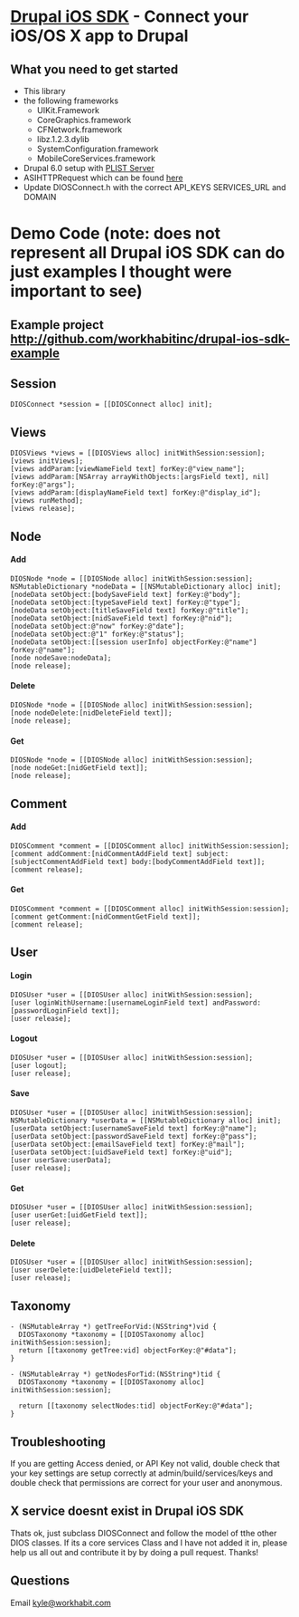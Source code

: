 [Drupal iOS SDK](http://workhabit.com) - Connect your iOS/OS X app to Drupal
================================

What you need to get started
---------------------------------------
* This library
* the following frameworks
  - UIKit.Framework
  - CoreGraphics.framework
  - CFNetwork.framework
  - libz.1.2.3.dylib
  - SystemConfiguration.framework
  - MobileCoreServices.framework
* Drupal 6.0 setup with [PLIST Server](http://drupal.org/project/plist_server)
* ASIHTTPRequest which can be found [here](http://github.com/pokeb/asi-http-request)
* Update DIOSConnect.h with the correct API_KEYS SERVICES_URL and DOMAIN

Demo Code (note: does not represent all Drupal iOS SDK can do just examples I thought were important to see)
======================
Example project  http://github.com/workhabitinc/drupal-ios-sdk-example
--------------------
Session
--------------------
    DIOSConnect *session = [[DIOSConnect alloc] init];
    
    
Views
-----------------------
    DIOSViews *views = [[DIOSViews alloc] initWithSession:session];
    [views initViews];
    [views addParam:[viewNameField text] forKey:@"view_name"];
    [views addParam:[NSArray arrayWithObjects:[argsField text], nil] forKey:@"args"];
    [views addParam:[displayNameField text] forKey:@"display_id"];
    [views runMethod];
    [views release];

Node
-----------------------
#### Add
    DIOSNode *node = [[DIOSNode alloc] initWithSession:session];
    NSMutableDictionary *nodeData = [[NSMutableDictionary alloc] init];
    [nodeData setObject:[bodySaveField text] forKey:@"body"];
    [nodeData setObject:[typeSaveField text] forKey:@"type"];
    [nodeData setObject:[titleSaveField text] forKey:@"title"];
    [nodeData setObject:[nidSaveField text] forKey:@"nid"];
    [nodeData setObject:@"now" forKey:@"date"];
    [nodeData setObject:@"1" forKey:@"status"];
    [nodeData setObject:[[session userInfo] objectForKey:@"name"] forKey:@"name"];
    [node nodeSave:nodeData];
    [node release];
#### Delete
    DIOSNode *node = [[DIOSNode alloc] initWithSession:session];
    [node nodeDelete:[nidDeleteField text]];
    [node release];
    
#### Get
    DIOSNode *node = [[DIOSNode alloc] initWithSession:session];
    [node nodeGet:[nidGetField text]];
    [node release]; 

Comment
-----------------------
#### Add
    DIOSComment *comment = [[DIOSComment alloc] initWithSession:session];
    [comment addComment:[nidCommentAddField text] subject:[subjectCommentAddField text] body:[bodyCommentAddField text]];
    [comment release]; 
#### Get  
    DIOSComment *comment = [[DIOSComment alloc] initWithSession:session];
    [comment getComment:[nidCommentGetField text]];
    [comment release]; 
  
User
-----------------------
#### Login 
    DIOSUser *user = [[DIOSUser alloc] initWithSession:session];
    [user loginWithUsername:[usernameLoginField text] andPassword:[passwordLoginField text]];
    [user release];
#### Logout
    DIOSUser *user = [[DIOSUser alloc] initWithSession:session];
    [user logout];
    [user release];
#### Save    
    DIOSUser *user = [[DIOSUser alloc] initWithSession:session];
    NSMutableDictionary *userData = [[NSMutableDictionary alloc] init];
    [userData setObject:[usernameSaveField text] forKey:@"name"];
    [userData setObject:[passwordSaveField text] forKey:@"pass"];
    [userData setObject:[emailSaveField text] forKey:@"mail"];
    [userData setObject:[uidSaveField text] forKey:@"uid"];
    [user userSave:userData];
    [user release];
#### Get    
    DIOSUser *user = [[DIOSUser alloc] initWithSession:session];
    [user userGet:[uidGetField text]];
    [user release];

#### Delete    
    DIOSUser *user = [[DIOSUser alloc] initWithSession:session];
    [user userDelete:[uidDeleteField text]];
    [user release];
    
Taxonomy 
------------------------

    - (NSMutableArray *) getTreeForVid:(NSString*)vid {
      DIOSTaxonomy *taxonomy = [[DIOSTaxonomy alloc] initWithSession:session];
      return [[taxonomy getTree:vid] objectForKey:@"#data"];
    }

    - (NSMutableArray *) getNodesForTid:(NSString*)tid {
      DIOSTaxonomy *taxonomy = [[DIOSTaxonomy alloc] initWithSession:session];
      
      return [[taxonomy selectNodes:tid] objectForKey:@"#data"];
    }
  
Troubleshooting
----------
If you are getting Access denied, or API Key not valid, double check that your key settings are setup correctly at admin/build/services/keys and double check that permissions are correct for your user and anonymous.

X service doesnt exist in Drupal iOS SDK
----------
Thats ok, just subclass DIOSConnect and follow the model of tthe other DIOS classes. If its a core services Class and I have not added it in, please help us all out and contribute it by by doing a pull request. Thanks!

Questions
----------
Email kyle@workhabit.com
